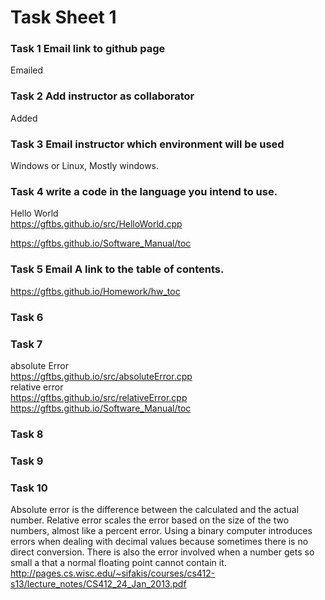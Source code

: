 # Task Sheet 1 
### Task 1 Email link to github page 
Emailed
### Task 2 Add instructor as collaborator
Added
### Task 3 Email instructor which environment will be used
Windows or Linux, Mostly windows.
### Task 4 write a code in the language you intend to use.
Hello World  
https://gftbs.github.io/src/HelloWorld.cpp  

https://gftbs.github.io/Software_Manual/toc
### Task 5 Email A link to the table of contents.
https://gftbs.github.io/Homework/hw_toc
### Task 6

### Task 7
absolute Error  
https://gftbs.github.io/src/absoluteError.cpp  
relative error  
https://gftbs.github.io/src/relativeError.cpp  
https://gftbs.github.io/Software_Manual/toc
### Task 8

### Task 9

### Task 10
Absolute error is the difference between the calculated and the actual number. Relative error scales the error based on the size of the two numbers, almost like a percent error. Using a binary computer introduces errors when dealing with decimal values because sometimes there is no direct conversion. There is also the error involved when a number gets so small a that a normal floating point cannot contain it.    
http://pages.cs.wisc.edu/~sifakis/courses/cs412-s13/lecture_notes/CS412_24_Jan_2013.pdf
